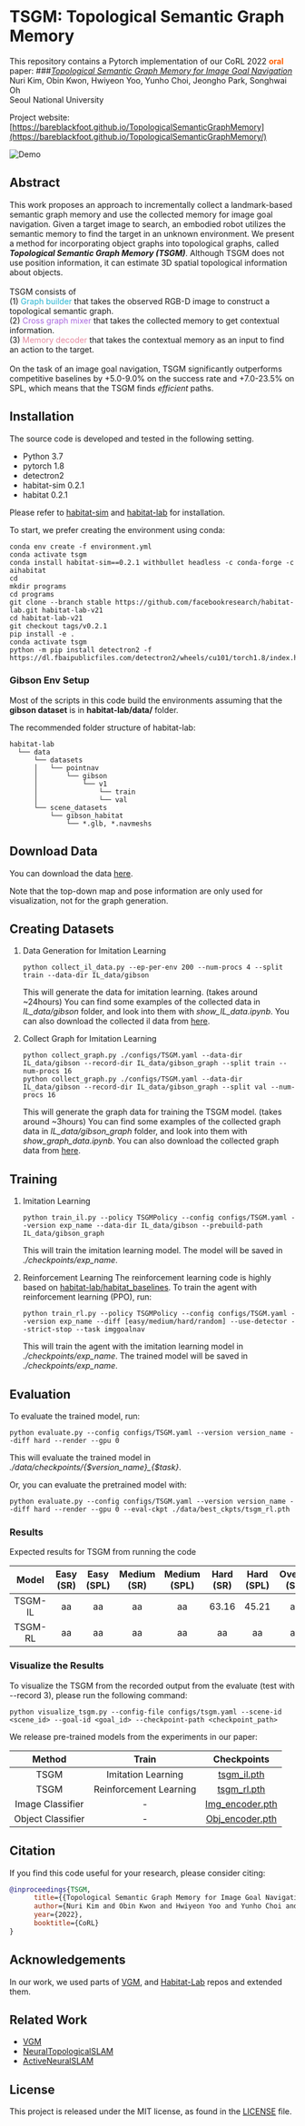 # TSGM: Topological Semantic Graph Memory

This repository contains a Pytorch implementation of our CoRL 2022 **<span style="color: rgb(255, 95, 0)">oral</span>** paper:
###*[Topological Semantic Graph Memory for Image Goal Navigation](https://arxiv.org/pdf/2209.08274.pdf)* <br>
Nuri Kim, Obin Kwon, Hwiyeon Yoo, Yunho Choi, Jeongho Park, Songhwai Oh <br>
Seoul National University

Project website: [https://bareblackfoot.github.io/TopologicalSemanticGraphMemory](https://bareblackfoot.github.io/TopologicalSemanticGraphMemory/)

![Demo](readme-img/tsgm_corl_2022.gif)

## Abstract
This work proposes an approach to incrementally collect a landmark-based semantic graph memory and use the
collected memory for image goal navigation.
Given a target image to search, an embodied robot utilizes the semantic memory to find the target in an unknown
environment.
We present a method for incorporating object graphs into topological graphs, called
<span style="font-weight:bold; font-style: italic">Topological Semantic Graph Memory (TSGM)</span>.
Although TSGM does not use position information, it can estimate 3D spatial topological information about objects.
<br>
<br>TSGM consists of <br>
(1) <span style="color: rgb(37, 181, 210)">Graph builder</span> that takes the observed RGB-D image to construct
a topological semantic graph. <br>
(2) <span style="color: rgba(132, 37, 210, 0.699)">Cross graph mixer</span> that takes the collected memory to
get contextual information. <br>
(3) <span style="color: rgba(210, 37, 77, 0.535)">Memory decoder</span> that takes the contextual memory as an
input to find an action to the target.<br>
<br>
On the task of an image goal navigation, TSGM significantly outperforms competitive baselines by +5.0-9.0% on
the success rate and +7.0-23.5% on SPL, which means that the TSGM finds <span  style="font-style: italic">efficient</span> paths.

## Installation
The source code is developed and tested in the following setting. 
- Python 3.7
- pytorch 1.8
- detectron2
- habitat-sim 0.2.1
- habitat 0.2.1

Please refer to [habitat-sim](https://github.com/facebookresearch/habitat-sim.git) and [habitat-lab](https://github.com/facebookresearch/habitat-lab.git) for installation.

To start, we prefer creating the environment using conda:

```
conda env create -f environment.yml
conda activate tsgm
conda install habitat-sim==0.2.1 withbullet headless -c conda-forge -c aihabitat
cd 
mkdir programs
cd programs
git clone --branch stable https://github.com/facebookresearch/habitat-lab.git habitat-lab-v21
cd habitat-lab-v21
git checkout tags/v0.2.1
pip install -e .
conda activate tsgm
python -m pip install detectron2 -f https://dl.fbaipublicfiles.com/detectron2/wheels/cu101/torch1.8/index.html
```

### Gibson Env Setup

Most of the scripts in this code build the environments assuming that the **gibson dataset** is in **habitat-lab/data/** folder.

The recommended folder structure of habitat-lab:
```
habitat-lab 
  └── data
      └── datasets
      │   └── pointnav
      │       └── gibson
      │           └── v1
      │               └── train
      │               └── val
      └── scene_datasets
          └── gibson_habitat
              └── *.glb, *.navmeshs  
```

## Download Data

You can download the data [here](https://drive.google.com/drive/folders/1Z0Z0Z0Z0Z0Z0Z0Z0Z0Z0Z0Z0Z0Z0Z0Z?usp=sharing).

[//]: # (## Demonstration)

[//]: # (To visualize the TSGM generation, run:)

[//]: # (```)

[//]: # (python tsgm_demo.py --gpu 0 --num-proc 2)

[//]: # (```)

[//]: # (This command will show the online TSGM generation during *random exploration*.)

[//]: # (The rendering window will show the generated TSGM and the observations as follows:)

[//]: # ()
[//]: # (![tsgm_demo_1]&#40;readme-img/tsgm_demo_1.gif&#41; ![tsgm_demo_2]&#40;readme-img/tsgm_demo_2.gif&#41;)

Note that the top-down map and pose information are only used for visualization, not for the graph generation. 


## Creating Datasets
1. Data Generation for Imitation Learning 
    ```
    python collect_il_data.py --ep-per-env 200 --num-procs 4 --split train --data-dir IL_data/gibson
    ```
    This will generate the data for imitation learning. (takes around ~24hours)
    You can find some examples of the collected data in *IL_data/gibson* folder, and look into them with  *show_IL_data.ipynb*.
    You can also download the collected il data from [here]().

2. Collect Graph for Imitation Learning 
    ```
    python collect_graph.py ./configs/TSGM.yaml --data-dir IL_data/gibson --record-dir IL_data/gibson_graph --split train --num-procs 16
    python collect_graph.py ./configs/TSGM.yaml --data-dir IL_data/gibson --record-dir IL_data/gibson_graph --split val --num-procs 16
    ```
    This will generate the graph data for training the TSGM model. (takes around ~3hours)
    You can find some examples of the collected graph data in *IL_data/gibson_graph* folder, and look into them with  *show_graph_data.ipynb*.
    You can also download the collected graph data from [here](https://mysnu-my.sharepoint.com/:f:/g/personal/blackfoot_seoul_ac_kr/EkGTdtVgaMVCvPMHNDjsxlcBoSN2wwzn83gXeF7vT2_Dfg?e=Z39TGP).

## Training
1. Imitation Learning
    ```
    python train_il.py --policy TSGMPolicy --config configs/TSGM.yaml --version exp_name --data-dir IL_data/gibson --prebuild-path IL_data/gibson_graph
    ```
    This will train the imitation learning model. The model will be saved in *./checkpoints/exp_name*.

2. Reinforcement Learning
The reinforcement learning code is highly based on [habitat-lab/habitat_baselines](https://github.com/facebookresearch/habitat-lab/tree/master/habitat_baselines).
To train the agent with reinforcement learning (PPO), run:
    ```
    python train_rl.py --policy TSGMPolicy --config configs/TSGM.yaml --version exp_name --diff [easy/medium/hard/random] --use-detector --strict-stop --task imggoalnav
    ```
    This will train the agent with the imitation learning model in *./checkpoints/exp_name*.
    The trained model will be saved in *./checkpoints/exp_name*.

## Evaluation
To evaluate the trained model, run:
```
python evaluate.py --config configs/TSGM.yaml --version version_name --diff hard --render --gpu 0
```
This will evaluate the trained model in *./data/checkpoints/{$version_name}_{$task}*.

Or, you can evaluate the pretrained model with:
```
python evaluate.py --config configs/TSGM.yaml --version version_name --diff hard --render --gpu 0 --eval-ckpt ./data/best_ckpts/tsgm_rl.pth
```

### Results
Expected results for TSGM from running the code

|  Model  | Easy (SR) | Easy (SPL) | Medium (SR) | Medium (SPL) |  Hard (SR)   | Hard (SPL) | Overall (SR)  | Overall (SPL) |
|:-------:|:---------:|:----------:|:-----------:|:------------:|:------------:|:----------:|:-------------:|:-------------:|
| TSGM-IL |    aa     |     aa     |     aa      |      aa      |    63.16     |   45.21    |      aa       |      aa       |
| TSGM-RL |   aa      |    aa      |    aa       |      aa      |     aa       |     aa      |      aa       |      aa       |

### Visualize the Results
To visualize the TSGM from the recorded output from the evaluate (test with --record 3), please run the following command:
```
python visualize_tsgm.py --config-file configs/tsgm.yaml --scene-id <scene_id> --goal-id <goal_id> --checkpoint-path <checkpoint_path>
```

We release pre-trained models from the experiments in our paper:

|      Method       |         Train          |                                                                   Checkpoints                                                                   |
|:-----------------:|:----------------------:|:-----------------------------------------------------------------------------------------------------------------------------------------------:|
|       TSGM        |   Imitation Learning   |                                                                 [tsgm_il.pth]()                                                                 |
|       TSGM        | Reinforcement Learning |                                                                 [tsgm_rl.pth]()                                                                 |
| Image Classifier  |           -            | [Img_encoder.pth](https://mysnu-my.sharepoint.com/:u:/g/personal/blackfoot_seoul_ac_kr/EfxZ2mghSVpNj6e7mM284jUBQs311Cv1svng7-QJvAd_pw?e=5enmYR) |
| Object Classifier |           -            | [Obj_encoder.pth](https://mysnu-my.sharepoint.com/:u:/g/personal/blackfoot_seoul_ac_kr/EdePue0Jxp9NhYAz9-0l5xYB9CHxHYUVfvm0vdKgq8T4ww?e=O497U9) |


## Citation
If you find this code useful for your research, please consider citing:
```Bibtex
@inproceedings{TSGM,
      title={{Topological Semantic Graph Memory for Image Goal Navigation}},
      author={Nuri Kim and Obin Kwon and Hwiyeon Yoo and Yunho Choi and Jeongho Park and Songhawi Oh},
      year={2022},
      booktitle={CoRL}
}
```

## Acknowledgements
In our work, we used parts of [VGM](https://rllab-snu.github.io/projects/vgm/doc.html), 
and [Habitat-Lab](https://github.com/facebookresearch/habitat-lab) repos and extended them.

## Related Work
- [VGM](https://rllab-snu.github.io/projects/vgm/doc.html)
- [NeuralTopologicalSLAM](https://devendrachaplot.github.io/projects/neural-topological-slam.html)
- [ActiveNeuralSLAM](https://devendrachaplot.github.io/projects/neural-slam.html)

## License
This project is released under the MIT license, as found in the [LICENSE](LICENSE) file.